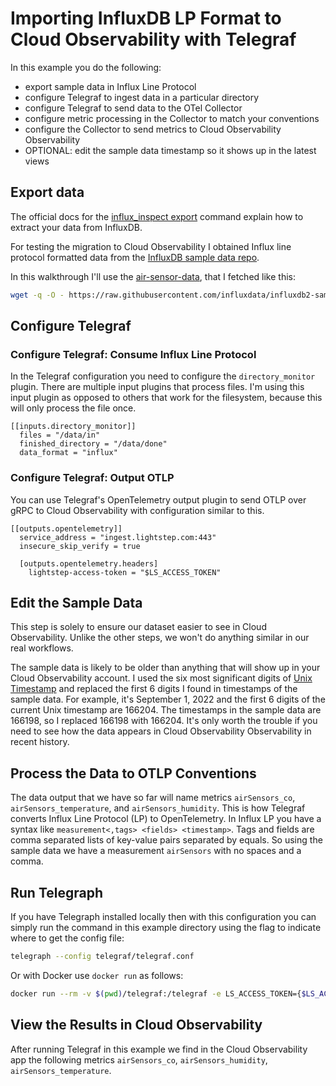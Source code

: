 # Importing InfluxDB LP Format to Cloud Observability with Telegraf

In this example you do the following:
* export sample data in Influx Line Protocol
* configure Telegraf to ingest data in a particular directory
* configure Telegraf to send data to the OTel Collector
* configure metric processing in the Collector to match your conventions 
* configure the Collector to send metrics to Cloud Observability Observability
* OPTIONAL: edit the sample data timestamp so it shows up in the latest views

## Export data

The official docs for the [influx_inspect export](https://docs.influxdata.com/influxdb/v1.8/tools/influx_inspect/#export) command explain how to extract your data from InfluxDB. 

For testing the migration to Cloud Observability I obtained Influx line protocol formatted data from the [InfluxDB sample data repo](https://github.com/influxdata/influxdb2-sample-data). 

In this walkthrough I'll use the [air-sensor-data](https://github.com/influxdata/influxdb2-sample-data/tree/master/air-sensor-data), that I fetched like this:

```bash
wget -q -O - https://raw.githubusercontent.com/influxdata/influxdb2-sample-data/master/air-sensor-data/air-sensor-data.lp > data/in/air-sensor-data.lp
```

## Configure Telegraf

### Configure Telegraf: Consume Influx Line Protocol

In the Telegraf configuration you need to configure the `directory_monitor` plugin. There are multiple input plugins that process files. I'm using this input plugin as opposed to others that work for the filesystem, because this will only process the file once.

```
[[inputs.directory_monitor]]
  files = "/data/in"
  finished_directory = "/data/done"
  data_format = "influx"
```

### Configure Telegraf: Output OTLP

You can use Telegraf's OpenTelemetry output plugin to send OTLP over gRPC to Cloud Observability with configuration similar to this.

```
[[outputs.opentelemetry]]
  service_address = "ingest.lightstep.com:443"
  insecure_skip_verify = true

  [outputs.opentelemetry.headers]
    lightstep-access-token = "$LS_ACCESS_TOKEN"
```

## Edit the Sample Data

This step is solely to ensure our dataset easier to see in Cloud Observability. Unlike the other steps, we won't do anything similar in our real workflows.

The sample data is likely to be older than anything that will show up in your Cloud Observability account. I used the six most significant digits of [Unix Timestamp](https://www.unixtimestamp.com/) and replaced the first 6 digits I found in timestamps of the sample data. For example, it's September 1, 2022 and the first 6 digits of the current Unix timestamp are 166204. The timestamps in the sample data are 166198, so I replaced 166198 with 166204. It's only worth the trouble if you need to see how the data appears in Cloud Observability Observability in recent history.

## Process the Data to OTLP Conventions 

The data output that we have so far will name metrics `airSensors_co`, `airSensors_temperature`, and `airSensors_humidity`. This is how Telegraf converts Influx Line Protocol (LP) to OpenTelemetry. In Influx LP you have a syntax like `measurement<,tags> <fields> <timestamp>`. Tags and fields are comma separated lists of key-value pairs separated by equals. So using the sample data we have a measurement `airSensors` with no spaces and a comma.

## Run Telegraph

If you have Telegraph installed locally then with this configuration you can simply run the command in this example directory using the flag to indicate where to get the config file:

```bash
telegraph --config telegraf/telegraf.conf
```

Or with Docker use `docker run` as follows:

```bash
docker run --rm -v $(pwd)/telegraf:/telegraf -e LS_ACCESS_TOKEN={$LS_ACCESS_TOKEN} telegraf --config /telegraf/telegraf.conf 
```

## View the Results in Cloud Observability

After running Telegraf in this example we find in the Cloud Observability app the following metrics `airSensors_co`, `airSensors_humidity`, `airSensors_temperature`.

